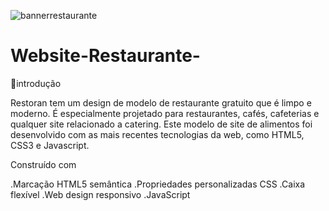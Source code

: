 
![bannerrestaurante](https://github.com/Arthursouzafut22/Website-restaurante/assets/128741183/c4699d53-b47d-42e0-a155-713bad23ddd0)
# Website-Restaurante-


🍕introdução

Restoran tem um design de modelo de restaurante gratuito que é limpo e moderno. É especialmente projetado para restaurantes, cafés, cafeterias e qualquer site relacionado a catering. Este modelo de site de alimentos foi desenvolvido com as mais recentes tecnologias da web, como HTML5, CSS3 e Javascript.

Construído com

.Marcação HTML5 semântica
.Propriedades personalizadas CSS
.Caixa flexível
.Web design responsivo
.JavaScript

